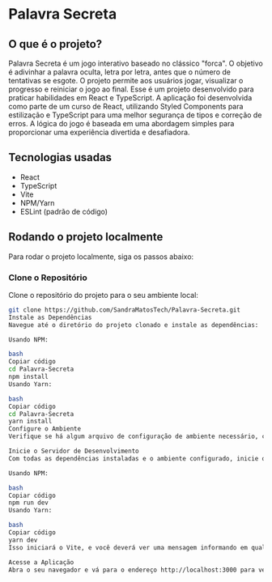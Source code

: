 

# Palavra Secreta

## O que é o projeto?

Palavra Secreta é um jogo interativo baseado no clássico "forca". O objetivo é adivinhar a palavra oculta, letra por letra, antes que o número de tentativas se esgote. O projeto permite aos usuários jogar, visualizar o progresso e reiniciar o jogo ao final. 
Esse é um projeto desenvolvido para praticar habilidades em React e TypeScript. A aplicação foi desenvolvida como parte de um curso de React, utilizando Styled Components para estilização e TypeScript para uma melhor segurança de tipos e correção de erros. A lógica do jogo é baseada em uma abordagem simples para proporcionar uma experiência divertida e desafiadora.

## Tecnologias usadas

- React
- TypeScript
- Vite
- NPM/Yarn
- ESLint (padrão de código)


## Rodando o projeto localmente

Para rodar o projeto localmente, siga os passos abaixo:

### Clone o Repositório

Clone o repositório do projeto para o seu ambiente local:

```bash
git clone https://github.com/SandraMatosTech/Palavra-Secreta.git
Instale as Dependências
Navegue até o diretório do projeto clonado e instale as dependências:

Usando NPM:

bash
Copiar código
cd Palavra-Secreta
npm install
Usando Yarn:

bash
Copiar código
cd Palavra-Secreta
yarn install
Configure o Ambiente
Verifique se há algum arquivo de configuração de ambiente necessário, como um arquivo .env. Se houver, crie um arquivo .env com as variáveis de ambiente necessárias conforme as instruções no README ou na documentação do projeto.

Inicie o Servidor de Desenvolvimento
Com todas as dependências instaladas e o ambiente configurado, inicie o servidor de desenvolvimento:

Usando NPM:

bash
Copiar código
npm run dev
Usando Yarn:

bash
Copiar código
yarn dev
Isso iniciará o Vite, e você deverá ver uma mensagem informando em qual URL a aplicação está rodando localmente, geralmente http://localhost:3000.

Acesse a Aplicação
Abra o seu navegador e vá para o endereço http://localhost:3000 para ver a aplicação Palavra Secreta rodando.

